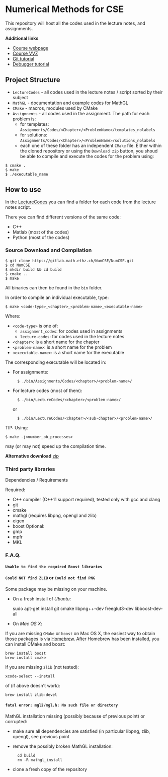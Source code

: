 # Numerical Methods for CSE

This repository will host all the codes used in the lecture notes, and assignments.

**Additional links**

- [Course webpage](https://www.sam.math.ethz.ch/~grsam/HS16/NumCSE/)
- [Course VVZ](http://www.vvz.ethz.ch/Vorlesungsverzeichnis/lerneinheitPre.do?lerneinheitId=109126&semkez=2016W&lang=de)
- [Git tutorial](https://gitlab.math.ethz.ch/tille/gitlab-introduction/blob/master/git/README.md)
- [Debugger tutorial](https://gitlab.math.ethz.ch/tille/debugging-cpp-code-with-lldb)

## Project Structure

- `LectureCodes` - all codes used in the lecture notes / script sorted by their subject
- `MathGL` - documentation and example codes for MathGL
- `CMake` - macros, modules used by CMake
- `Assigmnents` - all codes used in the assignment. The path for each problem is:
    - for templates: `Assigmnents/Codes/<Chapter>/<ProblemName>/templates_nolabels`
    - for solutions: `Assigmnents/Codes/<Chapter>/<ProblemName>/solutions_nolabels`
    - each one of these folder has an independent `CMake` file. Either within the cloned repository
      or using the `Download zip` button, you shoud be able to compile and execute the 
      codes for the problem using:

```
$ cmake .
$ make
$ ./executable_name
```

## How to use

In the [LectureCodes](LectureCodes/) you can find a folder for each code from the lecture notes script.

There you can find different versions of the same code:

- C++
- Matlab (most of the codes)
- Python (most of the codes)

### Source Download and Compilation

	$ git clone https://gitlab.math.ethz.ch/NumCSE/NumCSE.git
	$ cd NumCSE
	$ mkdir build && cd build
	$ cmake ..
	$ make

All binaries can then be found in the `bin` folder.

In order to compile an individual executable, type:

    $ make <code-type>_<chapter>_<problem-name>_<executable-name>
    
Where:
- `<code-type>` is one of:
  - `assignment_codes`: for codes used in assignments
  - `lecture-codes`: for codes used in the lecture notes
- `<chapter>`: is a short name for the chapter
- `<problem-name>`: is a short name for the problem
- `<executable-name>`: is a short name for the executable
    
The corresponding executable will be located in:
- For assignments:


        $ ./bin/Assignments/Codes/<chapter>/<problem-name>/

- For lecture codes (most of them):

        $ ./bin/LectureCodes/<chapter>/<problem-name>/
        
    
    or
    
        $ ./bin/LectureCodes/<chapter>/<sub-chapter>/<problem-name>/

TIP: Using:

    $ make -j<number_ob_processes>
    
may (or may not) speed up the compilation time.

__Alternative download__ [zip](https://gitlab.math.ethz.ch/NumCSE/NumCSE/repository/archive.zip?ref=master)

### Third party libraries

Dependencies / Requirements

Required:
- C++ compiler (C++11 support required), tested only with gcc and clang
- git
- cmake
- mathgl (requires libpng, opengl and zlib)
- eigen
- boost
Optional:
- gmp
- mpfr
- MKL

### F.A.Q.

#### `Unable to find the required Boost libraries`
#### `Could NOT find ZLIB` or `Could not find PNG`

Some package may be missing on your machine.

- On a fresh install of *Ubuntu*:

    sudo apt-get install git cmake libpng++-dev freeglut3-dev libboost-dev-all
    
- On *Mac OS X*:

If you are missing `CMake` or `boost` on Mac OS X, the easiest way to obtain those packages is via [Homebrew](http://brew.sh/).
After Homebrew has been installed, you can install CMake and boost:

    brew install boost
    brew install cmake
    
If you are missing `zlib` (not tested):

    xcode-select --install

of (if above doesn't work):

    brew install zlib-devel

#### `fatal error: mgl2/mgl.h: No such file or directory`

MathGL installation missing (possibly because of previous point) or corrupted:
- make sure all dependencies are satisfied (in particular libpng, zlib, opengl), see previous point
- remove the possibly broken MathGL installation:


        cd build
        rm -R mathgl_install

- clone a fresh copy of the repository
